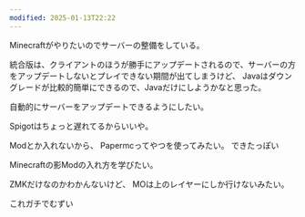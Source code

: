 ```yaml
---
modified: 2025-01-13T22:22
---
```



Minecraftがやりたいのでサーバーの整備をしている。

統合版は、クライアントのほうが勝手にアップデートされるので、サーバーの方をアップデートしないとプレイできない期間が出てしまうけど、
Javaはダウングレードが比較的簡単にできるので、Javaだけにしようかなと思った。

自動的にサーバーをアップデートできるようにしたい。

Spigotはちょっと遅れてるからいいや。

Modとか入れないから、
Papermcってやつを使ってみたい。
できたっぽい

Minecraftの影Modの入れ方を学びたい。


ZMKだけなのかわかんないけど、
MOは上のレイヤーにしか行けないみたい。


これガチでむずい